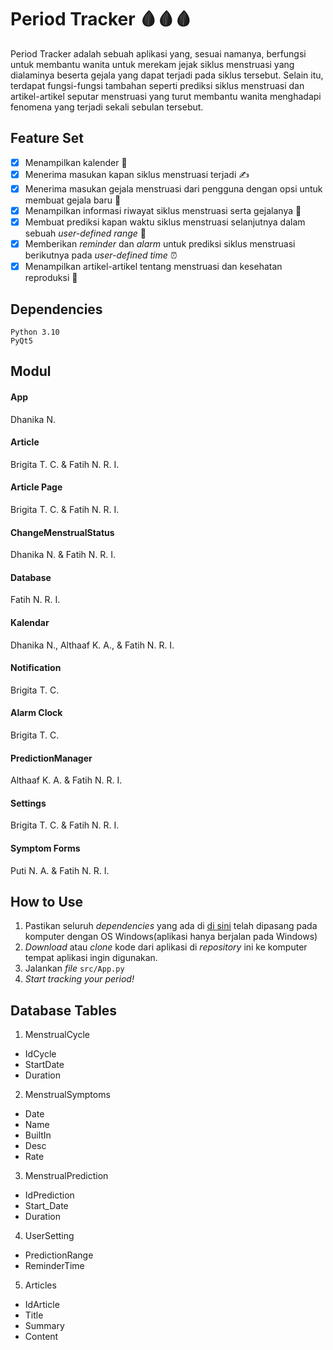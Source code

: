 # Period Tracker 🩸🩸🩸

Period Tracker adalah sebuah aplikasi yang, sesuai namanya, berfungsi untuk membantu wanita untuk merekam jejak siklus menstruasi yang dialaminya beserta gejala yang dapat terjadi pada siklus tersebut. Selain itu, terdapat fungsi-fungsi tambahan seperti prediksi siklus menstruasi dan artikel-artikel seputar menstruasi yang turut membantu wanita menghadapi fenomena yang terjadi sekali sebulan tersebut.

## Feature Set

- [x] Menampilkan kalender 📆
- [x] Menerima masukan kapan siklus menstruasi terjadi ✍️
- [x] Menerima masukan gejala menstruasi dari pengguna dengan opsi untuk membuat gejala baru 🤕
- [x] Menampilkan informasi riwayat siklus menstruasi serta gejalanya 🤢
- [x] Membuat prediksi kapan waktu siklus menstruasi selanjutnya dalam sebuah _user-defined range_ 🔮
- [x] Memberikan _reminder_ dan _alarm_ untuk prediksi siklus menstruasi berikutnya pada _user-defined time_ ⏰
- [x] Menampilkan artikel-artikel tentang menstruasi dan kesehatan reproduksi 📆

## Dependencies

`Python 3.10`  
`PyQt5`

## Modul

#### App

Dhanika N.

#### Article

Brigita T. C. & Fatih N. R. I.

#### Article Page

Brigita T. C. & Fatih N. R. I.

#### ChangeMenstrualStatus

Dhanika N. & Fatih N. R. I.

#### Database

Fatih N. R. I.

#### Kalendar

Dhanika N., Althaaf K. A., & Fatih N. R. I.

#### Notification

Brigita T. C.

#### Alarm Clock

Brigita T. C.

#### PredictionManager

Althaaf K. A. & Fatih N. R. I.

#### Settings

Brigita T. C. & Fatih N. R. I.

#### Symptom Forms

Puti N. A. & Fatih N. R. I.

## How to Use

1. Pastikan seluruh _dependencies_ yang ada di [di sini](#dependencies) telah dipasang pada komputer dengan OS Windows(aplikasi hanya berjalan pada Windows)
2. _Download_ atau _clone_ kode dari aplikasi di _repository_ ini ke komputer tempat aplikasi ingin digunakan.
3. Jalankan _file_ `src/App.py`
4. _Start tracking your period!_

## Database Tables

1. MenstrualCycle

- IdCycle
- StartDate
- Duration

2. MenstrualSymptoms

- Date
- Name
- BuiltIn
- Desc
- Rate

3. MenstrualPrediction

- IdPrediction
- Start_Date
- Duration

4. UserSetting

- PredictionRange
- ReminderTime

5. Articles

- IdArticle
- Title
- Summary
- Content
